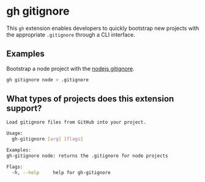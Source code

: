 # gh gitignore

This `gh` extension enables developers to quickly bootstrap new projects with the appropriate `.gitignore` through a CLI interface.

## Examples

Bootstrap a node project with the [nodejs gitignore](https://github.com/github/gitignore/blob/main/Node.gitignore).

```bash
gh gitignore node > .gitignore
```

## What types of projects does this extension support?

```bash
Load gitignore files from GitHub into your project.

Usage:
  gh-gitignore [arg] [flags]

Examples:
gh-gitignore node: returns the .gitignore for node projects

Flags:
  -h, --help     help for gh-gitignore
```
